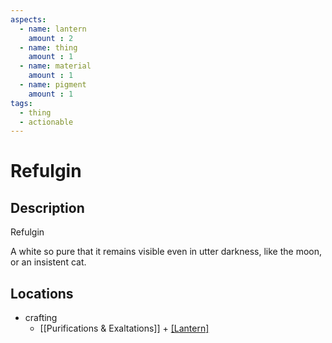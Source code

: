 ```yaml
---
aspects: 
  - name: lantern
    amount : 2
  - name: thing
    amount : 1
  - name: material
    amount : 1
  - name: pigment
    amount : 1
tags:
  - thing
  - actionable
---
```


# Refulgin

## Description
Refulgin

A white so pure that it remains visible even in utter darkness, like the moon, or an insistent cat.
## Locations
- crafting
	- [[Purifications & Exaltations]] + [[Lantern]](5)